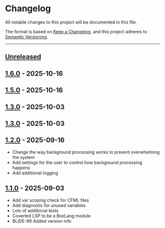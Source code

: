 # Changelog

All notable changes to this project will be documented in this file.

The format is based on [Keep a Changelog](https://keepachangelog.com/en/1.0.0/),
and this project adheres to [Semantic Versioning](https://semver.org/spec/v2.0.0.html).

* * *

## [Unreleased]

## [1.6.0] - 2025-10-16

## [1.5.0] - 2025-10-16

## [1.3.0] - 2025-10-03

## [1.3.0] - 2025-10-03

## [1.2.0] - 2025-09-16

- Change the way background processing works to prevent overwhelming the system
- Add settings for the user to control how background processing happens
- Add additional logging

## [1.1.0] - 2025-09-03

- Add var scoping check for CFML files
- Add diagnostic for unused variables
- Lots of additional tests
- Coverted LSP to be a BoxLang module
- BLIDE-96 Added version info

[unreleased]: https://github.com/ortus-boxlang/boxlang-lsp/compare/v1.6.0...HEAD
[1.6.0]: https://github.com/ortus-boxlang/boxlang-lsp/compare/v1.5.0...v1.6.0
[1.5.0]: https://github.com/ortus-boxlang/boxlang-lsp/compare/v1.3.0...v1.5.0
[1.3.0]: https://github.com/ortus-boxlang/boxlang-lsp/compare/v1.3.0...v1.3.0
[1.2.0]: https://github.com/ortus-boxlang/boxlang-lsp/compare/v1.1.0...v1.2.0
[1.1.0]: https://github.com/ortus-boxlang/boxlang-lsp/compare/1a1f359e5d1f2e330321218662a950a0a8321cb5...v1.1.0
